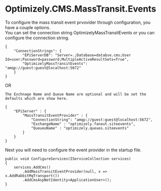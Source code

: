 # Optimizely.CMS.MassTransit.Events

To configure the mass transit event prvovider through configuration, you have a couple options.  
You can set the connection string OptimizelyMassTransitEvents or you can configure the connection string.



```
{
    "ConnectionStrings": {
        "EPiServerDB": "Server=.;Database=databse.cms;User Id=user;Password=password;MultipleActiveResultSets=True",
        "OptimizelyMassTransitEvents": "amqp://guest:guest@localhost:5672"
    }
}
```

OR

`The Exchnage Name and Queue Name are optional and will be set the defaults which are show here.`

```
{
    "EPiServer" : {
        "MassTransitEventProvider" : {
            "ConnectionString": "amqp://guest:guest@localhost:5672",
            "ExchangeName" : "optimizely.fanout.siteevents",
            "QueueuName" : "optimizely.queues.siteevents"
        }
    }
}
```

Next you will need to configure the event provider in the startup file.

```
public void ConfigureServices(IServiceCollection services)
{
    services.AddCms()
        .AddMassTransitEventProvider(null, x => x.AddRabbitMqTransport())
        .AddCmsAspNetIdentity<ApplicationUser>();
}
```
